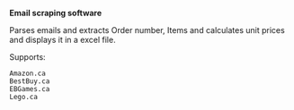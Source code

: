 **Email scraping software**

Parses emails and extracts Order number, Items and calculates unit prices and displays it in a excel file.


Supports:

    Amazon.ca 
    BestBuy.ca 
    EBGames.ca 
    Lego.ca